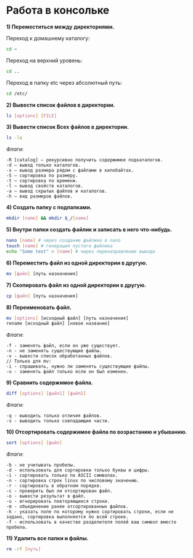 # Работа в консольке

**1) Переместиться между директориями.**

Переход к домашнему каталогу:
```sh
cd ~
```
Переход на верхний уровень:
```sh
cd ..
```
Переход в папку etc через абсолютный путь:
```sh
cd /etc/
```

**2) Вывести список файлов в директории.**

```sh
ls [options] [FILE]
```

**3) Вывести список Всех файлов в директории.**

```sh
ls -la
```
*Флаги:*
```
-R [catalog] – рекурсивно получить содержимое подкаталогов.
-d – вывод только каталогов.
-s – вывод размера рядом с файлами в килобайтах.
-S – сортировка по размеру.
-t – сортировка по времени.
-l – вывод свойств каталогов.
-a – вывод скрытых файлов и каталогов.
-h – вид размеров файлов.
```

**4) Создать папку с подпапками.**

```sh
mkdir [name] && mkdir $_/[name]
```

**5) Внутри папки создать файлик и записать в него что-нибудь.**

```sh
nano [name] # через создание файлика в nano
touch [name] # генерация пустого файлика
echo "Some text" > [name] # через перенаправление вывода
```

**6) Переместить файл из одной директории в другую.**

```sh
mv [файл] [путь назначения]
```

**7) Скопировать файл из одной директории в другую.**

```sh
cp [файл] [путь назначения]
```

**8) Переименовать файл.**

```sh
mv [options] [исходный файл] [путь назначения]
rename [исходный файл] [новое название]
```
*Флаги:*
```
-f - заменять файл, если он уже существует.
-n - не заменять существующие файлы.
-v - вывести список обработанных файлов.
// Только для mv:
-i - спрашивать, нужно ли заменять существующие файлы.
-u - заменять файл только если он был изменен.
```

**9) Сравнить содержимое файла.**

```sh
diff [options] [файл1] [файл2]
```
*Флаги:*
```
-q - выводить только отличия файлов.
-s - выводить только совпадающие части.
```

**10) Отсортировать содержимое файла по возрастанию и убыванию.**

```sh
sort [options] [файл]
```
*Флаги:*
```
-b - не учитывать пробелы.
-d - использовать для сортировки только буквы и цифры.
-i - сортировать только по ASCII символах.
-n - сортировка строк linux по числовому значению.
-r - сортировать в обратном порядке.
-с - проверить был ли отсортирован файл.
-o - вывести результат в файл.
-u - игнорировать повторяющиеся строки.
-m - объединение ранее отсортированных файлов.
-k - указать поле по которому нужно сортировать строки, если не задано, сортировка выполняется по всей строке.
-f - использовать в качестве разделителя полей ваш символ вместо пробела.
```

**11) Удалить все папки и файлы.**

```sh
rm -rf [путь]
```
